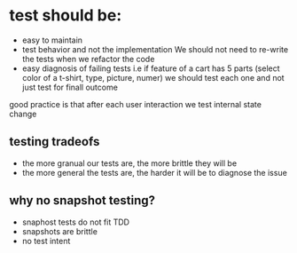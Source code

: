 # test should be:
- easy to maintain
- test behavior and not the implementation
We should not need to re-write the tests when we refactor the code
- easy diagnosis of failing tests
i.e if feature of a cart has 5 parts (select color of a t-shirt, type, picture, numer) we should test each one and not just test for finall outcome

good practice is that after each user interaction we test internal state change

## testing tradeofs
- the more granual our tests are, the more brittle they will be
- the more general the tests are, the harder it will be to diagnose the issue

## why no snapshot testing?
- snaphost tests do not fit TDD
- snapshots are brittle
- no test intent